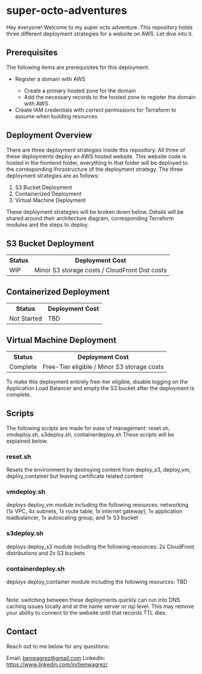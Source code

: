# super-octo-adventures
Hey everyone! Welcome to my super octo adventure. This repository holds three different deployment strategies for a website on AWS. Let dive into it.

## Prerequisites
The following items are prerequisites for this deployment.
<ul>
    <li>Register a domain with AWS</li>
    <ul>
        <li>Create a primary hosted zone for the domain</li>
        <li>Add the necessary records to the hosted zone to register the domain with AWS</li>
    </ul>
    <li>Create IAM credentials with correct permissions for Terraform to assume when building resources</li>
</ul>

## Deployment Overview
There are three deployment strategies inside this repository. All three of these deployments deploy an AWS hosted website. This website code is hosted in the frontend folder, everything in that folder will be deployed to the corresponding ifnrastructure of the deployment strategy. The three deployment strategies are as follows:
<ol>
    <li>S3 Bucket Deployment</li>
    <li>Containerized Deployment</li>
    <li>Virtual Machine Deployment</li>
</ol>
These deployment strategies will be broken down below. Details will be shared around their architecture diagram, corresponding Terraform modules and the steps to deploy.

## S3 Bucket Deployment
<table>
    <tr>
        <th>Status</th><th>Deployment Cost</th>
    </tr>
    <tr>
        <td>WIP</td><td>Minor S3 storage costs / CloudFront Dist costs</td>
    </tr>
</table>

## Containerized Deployment
<table>
    <tr>
        <th>Status</th><th>Deployment Cost</th>
    </tr>
    <tr>
        <td>Not Started</td><td>TBD</td>
    </tr>
</table>

## Virtual Machine Deployment
<table>
    <tr>
        <th>Status</th><th>Deployment Cost</th>
    </tr>
    <tr>
        <td>Complete</td><td>Free-Tier eligible / Minor S3 storage costs</td>
    </tr>
</table>

To make this deployment entirely free-tier eligible, disable logging on the Application Load Balancer and empty the S3 bucket after the deployment is complete.

## Scripts
The following scripts are made for ease of management: reset.sh, vmdeploy.sh, s3deploy.sh, containerdeploy.sh
These scripts will be explained below.

### reset.sh
Resets the environment by destroying content from deploy_s3, deploy_vm, deploy_container but leaving certificate related content

### vmdeploy.sh
deploys deploy_vm module including the following resources: networking (1x VPC, 4x subnets, 
1x route table, 1x internet gateway), 1x application loadbalancer, 1x autoscaling group, and 1x S3 bucket

### s3deploy.sh
deploys deploy_s3 module including the following resources: 2x CloudFront distributions and 2x S3 buckets

### containerdeploy.sh
deploys deploy_container module including the following resources: TBD

<br>
Note: switching between these deployments quickly can run into DNS caching issues locally and at the name server or isp level. This may remove your ability to connect to the website until that records TTL dies.

## Contact

Reach out to me below for any questions:

Email: benwagrez@gmail.com
LinkedIn: https://www.linkedin.com/in/benwagrez/